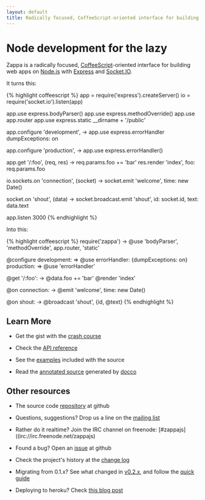 ```yaml
---
layout: default
title: Radically focused, CoffeeScript-oriented interface for building web apps on Node.js with Express and Socket.IO.
---
```


# Node development for the lazy

Zappa is a radically focused, [CoffeeScript](http://coffeescript.org)-oriented interface for building web apps on [Node.js](http://nodejs.org) with [Express](http://expressjs.com) and [Socket.IO](http://socket.io).

It turns this:

{% highlight coffeescript %}
app = require('express').createServer()
io = require('socket.io').listen(app)

app.use express.bodyParser()
app.use express.methodOverride()
app.use app.router
app.use express.static __dirname + '/public'

app.configure 'development', ->
  app.use express.errorHandler dumpExceptions: on

app.configure 'production', ->
  app.use express.errorHandler()

app.get '/:foo', (req, res) ->
  req.params.foo += 'bar'
  res.render 'index', foo: req.params.foo
  
io.sockets.on 'connection', (socket) ->
  socket.emit 'welcome', time: new Date()
  
  socket.on 'shout', (data) ->
    socket.broadcast.emit 'shout',
      id: socket.id, text: data.text

app.listen 3000
{% endhighlight %}

Into this:

{% highlight coffeescript %}
require('zappa') ->
  @use 'bodyParser', 'methodOverride', app.router, 'static'

  @configure
    development: => @use errorHandler: {dumpExceptions: on}
    production: => @use 'errorHandler'

  @get '/:foo': ->
    @data.foo += 'bar'
    @render 'index'
  
  @on connection: ->
    @emit 'welcome', time: new Date()
    
  @on shout: ->
    @broadcast 'shout', {id, @text}
{% endhighlight %}

## Learn More

- Get the gist with the [crash course](/docs/crashcourse)

- Check the [API reference](/docs/reference)

- See the [examples](https://github.com/mauricemach/zappa/tree/master/examples) included with the source

- Read the [annotated source](/docs/zappa.html) generated by [docco](http://jashkenas.github.com/docco/)

## Other resources

- The source code [repository](http://github.com/mauricemach/zappa) at github

- Questions, suggestions? Drop us a line on the [mailing list](http://groups.google.com/group/zappajs)

- Rather do it realtime? Join the IRC channel on freenode: [#zappajs]((irc://irc.freenode.net/zappajs)

- Found a bug? Open an [issue](http://github.com/mauricemach/zappa/issues) at github

- Check the project's history at the [change log](https://github.com/mauricemach/zappa/blob/master/CHANGELOG.md)

- Migrating from 0.1.x? See what changed in [v0.2.x](/docs/peaches), and follow the [quick guide](/docs/migration)

- Deploying to heroku? Check [this blog post](http://blog.superbigtree.com/blog/2011/08/19/hosting-zappa-0-2-x-on-heroku/)